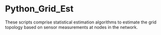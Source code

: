# Python_Grid_Est

These scripts comprise statistical estimation algorithms to estimate the grid topology based on sensor measurements at nodes in the network.
